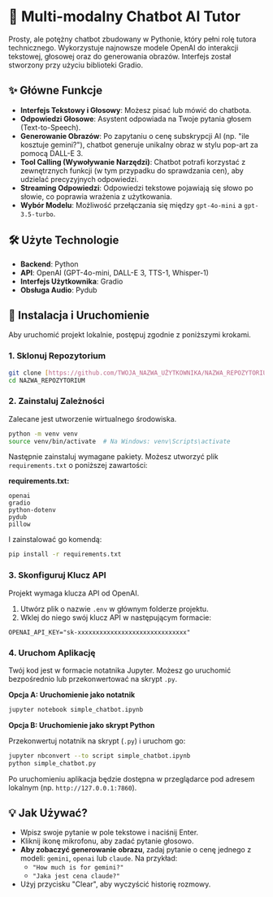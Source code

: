 # 🤖 Multi-modalny Chatbot AI Tutor

Prosty, ale potężny chatbot zbudowany w Pythonie, który pełni rolę tutora technicznego. Wykorzystuje najnowsze modele OpenAI do interakcji tekstowej, głosowej oraz do generowania obrazów. Interfejs został stworzony przy użyciu biblioteki Gradio.


## ✨ Główne Funkcje

* **Interfejs Tekstowy i Głosowy**: Możesz pisać lub mówić do chatbota.
* **Odpowiedzi Głosowe**: Asystent odpowiada na Twoje pytania głosem (Text-to-Speech).
* **Generowanie Obrazów**: Po zapytaniu o cenę subskrypcji AI (np. "ile kosztuje gemini?"), chatbot generuje unikalny obraz w stylu pop-art za pomocą DALL-E 3.
* **Tool Calling (Wywoływanie Narzędzi)**: Chatbot potrafi korzystać z zewnętrznych funkcji (w tym przypadku do sprawdzania cen), aby udzielać precyzyjnych odpowiedzi.
* **Streaming Odpowiedzi**: Odpowiedzi tekstowe pojawiają się słowo po słowie, co poprawia wrażenia z użytkowania.
* **Wybór Modelu**: Możliwość przełączania się między `gpt-4o-mini` a `gpt-3.5-turbo`.

## 🛠️ Użyte Technologie

* **Backend**: Python
* **API**: OpenAI (GPT-4o-mini, DALL-E 3, TTS-1, Whisper-1)
* **Interfejs Użytkownika**: Gradio
* **Obsługa Audio**: Pydub

## 🚀 Instalacja i Uruchomienie

Aby uruchomić projekt lokalnie, postępuj zgodnie z poniższymi krokami.

### 1. Sklonuj Repozytorium

```bash
git clone [https://github.com/TWOJA_NAZWA_UŻYTKOWNIKA/NAZWA_REPOZYTORIUM.git](https://github.com/TWOJA_NAZWA_UŻYTKOWNIKA/NAZWA_REPOZYTORIUM.git)
cd NAZWA_REPOZYTORIUM
```

### 2. Zainstaluj Zależności

Zalecane jest utworzenie wirtualnego środowiska.

```bash
python -m venv venv
source venv/bin/activate  # Na Windows: venv\Scripts\activate
```

Następnie zainstaluj wymagane pakiety. Możesz utworzyć plik `requirements.txt` o poniższej zawartości:

**requirements.txt:**
```
openai
gradio
python-dotenv
pydub
pillow
```

I zainstalować go komendą:
```bash
pip install -r requirements.txt
```

### 3. Skonfiguruj Klucz API

Projekt wymaga klucza API od OpenAI.

1.  Utwórz plik o nazwie `.env` w głównym folderze projektu.
2.  Wklej do niego swój klucz API w następującym formacie:

```
OPENAI_API_KEY="sk-xxxxxxxxxxxxxxxxxxxxxxxxxxxxxx"
```

### 4. Uruchom Aplikację

Twój kod jest w formacie notatnika Jupyter. Możesz go uruchomić bezpośrednio lub przekonwertować na skrypt `.py`.

**Opcja A: Uruchomienie jako notatnik**
```bash
jupyter notebook simple_chatbot.ipynb
```

**Opcja B: Uruchomienie jako skrypt Python**

Przekonwertuj notatnik na skrypt (`.py`) i uruchom go:
```bash
jupyter nbconvert --to script simple_chatbot.ipynb
python simple_chatbot.py
```

Po uruchomieniu aplikacja będzie dostępna w przeglądarce pod adresem lokalnym (np. `http://127.0.0.1:7860`).

## 💡 Jak Używać?

* Wpisz swoje pytanie w pole tekstowe i naciśnij Enter.
* Kliknij ikonę mikrofonu, aby zadać pytanie głosowo.
* **Aby zobaczyć generowanie obrazu**, zadaj pytanie o cenę jednego z modeli: `gemini`, `openai` lub `claude`. Na przykład:
    * `"How much is for gemini?"`
    * `"Jaka jest cena claude?"`
* Użyj przycisku "Clear", aby wyczyścić historię rozmowy.